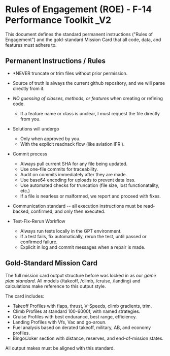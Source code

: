 # Rules of Engagement (ROE) - F-14 Performance Toolkit _V2

This document defines the standard permanent instructions ("Rules of Engagement") and the gold-standard Mission Card that all code, data, and features must adhere to.

## Permanent Instructions / Rules

- *NEVER truncate or trim files without prior permission.
- Source of truth is always the current github repository, and we will parse directly from it.
- *NO guessing of classes, methods, or features* when creating or refining code.
  - If a feature name or class is unclear, I must request the file directly from you.
- Solutions will undergo
    - Only when approved by you.
    - With the explicit readnack flow (like aviation IFR ).
- Commit process
    - Always pull current SHA for any file being updated.
    - Use one-file commits for traceability.
    - Audit on commits immediately after they are made.
    - Use base64 encoding for uploads to prevent data loss.
    - Use automated checks for truncation (file size, lost functionatality, etc.)
    - If a file is nearless or malformed, we report and proceed with fixes.
- Communication standard -- all execution instructions must be read-backed, confirmed, and only then executed.

- Test-Fix-Rerun Workflow
    - Always run tests locally in the GPT environment.
    - If a test fails, fix automatically, rerun the test, until passed or confirmed failure.
    - Explicit in log and commit messages when a repair is made.

## Gold-Standard Mission Card

The full mission card output structure before was locked in as our *game plan standard*. All models (/takeoff, /climb, /cruise, /landing) and calculations make reference to this output style.

The card includes:
- Takeoff Profiles with flaps, thrust, V-Speeds, climb gradients, trim.
- Climb Profiles at standard 100-6000f, with named strategies.
 - Cruise Profiles with best endurance, best range, efficiency.
- Landing Profiles with Vfs, Vac and go-aroun.
- Fuel analysis based on derated takeoff, military, AB, and economy profiles.
 - Bingo/Joker section with distance, reserves, and end-of-mission states.

All output makes must be aligned with this standard.